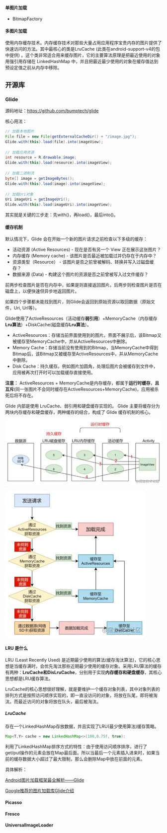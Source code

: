 #### 单图片加载

- BitmapFactory

#### 多图片加载

使用内存缓存技术。内存缓存技术对那些大量占用应用程序宝贵内存的图片提供了快速访问的方法。其中最核心的类是LruCache (此类在android-support-v4的包中提供) 。这个类非常适合用来缓存图片，它的主要算法原理是把最近使用的对象用强引用存储在 LinkedHashMap 中，并且把最近最少使用的对象在缓存值达到预设定值之前从内存中移除。

## 开源库

### Glide

源码地址：https://github.com/bumptech/glide

核心用法：

```java
// 加载本地图片
File file = new File(getExternalCacheDir() + "/image.jpg");
Glide.with(this).load(file).into(imageView);

// 加载应用资源
int resource = R.drawable.image;
Glide.with(this).load(resource).into(imageView);

// 加载二进制流
byte[] image = getImageBytes();
Glide.with(this).load(image).into(imageView);

// 加载Uri对象
Uri imageUri = getImageUri();
Glide.with(this).load(imageUri).into(imageView);
```

其实就是关键的三步走：先with()，再load()，最后into()。

#### 缓存机制

默认情况下，Glide 会在开始一个新的图片请求之前检查以下多级的缓存：

- 活动资源 (Active Resources) - 现在是否有另一个 View 正在展示这张图片？
- 内存缓存 (Memory cache) - 该图片是否最近被加载过并仍存在于内存中？
- 资源类型（Resource） - 该图片是否之前曾被解码、转换并写入过磁盘缓存？
- 数据来源 (Data) - 构建这个图片的资源是否之前曾被写入过文件缓存？

前两步检查图片是否在内存中，如果是则直接返回图片。后两步则检查图片是否在磁盘上，以便快速但异步地返回图片。

如果四个步骤都未能找到图片，则Glide会返回到原始资源以取回数据（原始文件，Uri, Url等）。

Glide使用了ActiveResources（活动缓存**弱引用**）+MemoryCache（内存缓存**Lru算法**）+DiskCache(磁盘缓存**Lru算法**）。

- ActiveResources：存储当前界面使用到的图片。界面不展示后，该Bitmap又被缓存至MemoryCache中，并从ActiveResources中删除。
- Memory Cache：存储当前没有使用到的Bitmap，当MemoryCache中得到Bitmap后，该Bitmap又被缓存至ActiveResources中，并从MemoryCache中删除。
- Disk Cache：持久缓存。例如图片加圆角，处理后图片会被缓存到文件中，应用被再次打开时可以加载缓存直接使用。

**注意：** ActiveResources + MemoryCache是内存缓存，都属于**运行时缓存**，**且互斥**(同一张图片不会同时缓存在ActiveResources+MemoryCache)，应用被杀死后将不存在。

Glide 内部是使用 LruCache、弱引用和硬盘缓存实现的。 Glide 主要将缓存分为两块内存缓存和硬盘缓存，两种缓存的结合，构成了 Glide 缓存机制的核心。

![img](assets/android-imageloader/v2-3b540c21eb270b1e41c995d7f9fc553e_r.jpg)

![img](assets/android-imageloader/v2-ae4796d9709888676e684d3b646f3487_r.jpg)

#### LRU 是什么

LRU (Least Recently Used) 是近期最少使用的算法(缓存淘汰算法)，它的核心思想是当缓存满时，会优先淘汰那些近期最少使用的缓存对象。采用LRU算法的缓存有两种：**LruCache和DisLruCache**，分别用于实现**内存缓存和硬盘缓存**，其核心思想都是LRU缓存算法。

LruCache的核心思想很好理解，就是要维护一个缓存对象列表，其中对象列表的排列方式是按照访问顺序实现的，即一直没访问的对象，将放在队尾，即将被淘汰。而最近访问的对象将放在队头，最后被淘汰。

##### LruCache

存在一个LinkedHashMap存放数据，并且实现了LRU(最少使用算法)缓存策略。

```java
Map<T,Y> cache = new LinkedHashMap<>(100,0.75f, true):
```

利用了LinkedHashMap排序方式的特性：由于使用访问顺序排序，进行了get/put操作的元素会放在Map最后面。所以当最后一个元素插入进来时，如果当前的缓存数据大小超过了最大限制，那么会删除Map中放在前面的元素。



具体解析： 

[Android图片加载框架最全解析——Glide](http://blog.csdn.net/guolin_blog/article/details/53759439)

[Google推荐的图片加载库Glide介绍](http://www.jcodecraeer.com/a/anzhuokaifa/androidkaifa/2015/0327/2650.html)

#### Picasso

#### Fresco

#### UniversalImageLoader

#### 